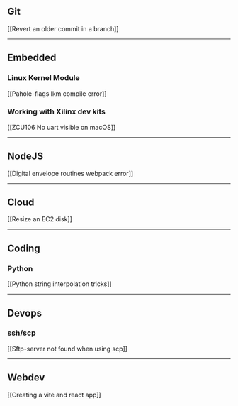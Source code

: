 ## Git
[[Revert an older commit in a branch]]

---
## Embedded

### Linux Kernel Module
[[Pahole-flags lkm compile error]]

### Working with Xilinx dev kits
[[ZCU106 No uart visible on macOS]]

---
## NodeJS
[[Digital envelope routines webpack error]]

---
##  Cloud
[[Resize an EC2 disk]]

---
## Coding

### Python
[[Python string interpolation tricks]]

---
## Devops

### ssh/scp
[[Sftp-server not found when using scp]]

---
## Webdev
[[Creating a vite and react app]]

